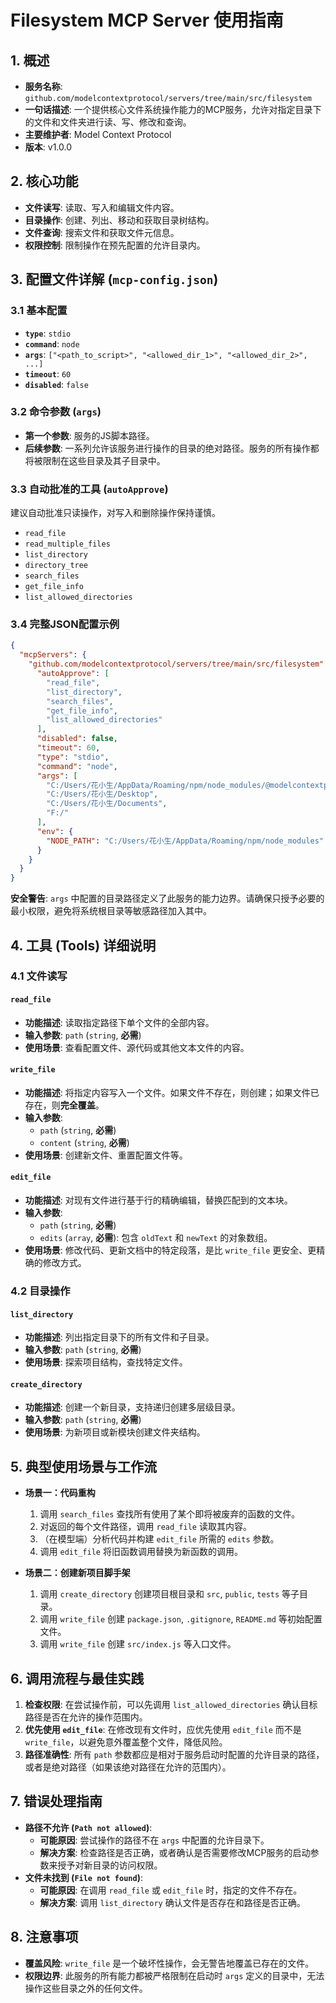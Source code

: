 # Filesystem MCP Server 使用指南

## 1. 概述

- **服务名称**: `github.com/modelcontextprotocol/servers/tree/main/src/filesystem`
- **一句话描述**: 一个提供核心文件系统操作能力的MCP服务，允许对指定目录下的文件和文件夹进行读、写、修改和查询。
- **主要维护者**: Model Context Protocol
- **版本**: v1.0.0

## 2. 核心功能

- **文件读写**: 读取、写入和编辑文件内容。
- **目录操作**: 创建、列出、移动和获取目录树结构。
- **文件查询**: 搜索文件和获取文件元信息。
- **权限控制**: 限制操作在预先配置的允许目录内。

## 3. 配置文件详解 (`mcp-config.json`)

### 3.1 基本配置

- **`type`**: `stdio`
- **`command`**: `node`
- **`args`**: `["<path_to_script>", "<allowed_dir_1>", "<allowed_dir_2>", ...]`
- **`timeout`**: `60`
- **`disabled`**: `false`

### 3.2 命令参数 (`args`)

- **第一个参数**: 服务的JS脚本路径。
- **后续参数**: 一系列允许该服务进行操作的目录的绝对路径。服务的所有操作都将被限制在这些目录及其子目录中。

### 3.3 自动批准的工具 (`autoApprove`)

建议自动批准只读操作，对写入和删除操作保持谨慎。
- `read_file`
- `read_multiple_files`
- `list_directory`
- `directory_tree`
- `search_files`
- `get_file_info`
- `list_allowed_directories`

### 3.4 完整JSON配置示例

```json
{
  "mcpServers": {
    "github.com/modelcontextprotocol/servers/tree/main/src/filesystem": {
      "autoApprove": [
        "read_file",
        "list_directory",
        "search_files",
        "get_file_info",
        "list_allowed_directories"
      ],
      "disabled": false,
      "timeout": 60,
      "type": "stdio",
      "command": "node",
      "args": [
        "C:/Users/花小生/AppData/Roaming/npm/node_modules/@modelcontextprotocol/server-filesystem/dist/index.js",
        "C:/Users/花小生/Desktop",
        "C:/Users/花小生/Documents",
        "F:/"
      ],
      "env": {
        "NODE_PATH": "C:/Users/花小生/AppData/Roaming/npm/node_modules"
      }
    }
  }
}
```
**安全警告**: `args` 中配置的目录路径定义了此服务的能力边界。请确保只授予必要的最小权限，避免将系统根目录等敏感路径加入其中。

## 4. 工具 (Tools) 详细说明

### 4.1 文件读写

#### **`read_file`**

- **功能描述**: 读取指定路径下单个文件的全部内容。
- **输入参数**: `path` (`string`, **必需**)
- **使用场景**: 查看配置文件、源代码或其他文本文件的内容。

#### **`write_file`**

- **功能描述**: 将指定内容写入一个文件。如果文件不存在，则创建；如果文件已存在，则**完全覆盖**。
- **输入参数**:
  - `path` (`string`, **必需**)
  - `content` (`string`, **必需**)
- **使用场景**: 创建新文件、重置配置文件等。

#### **`edit_file`**

- **功能描述**: 对现有文件进行基于行的精确编辑，替换匹配到的文本块。
- **输入参数**:
  - `path` (`string`, **必需**)
  - `edits` (`array`, **必需**): 包含 `oldText` 和 `newText` 的对象数组。
- **使用场景**: 修改代码、更新文档中的特定段落，是比 `write_file` 更安全、更精确的修改方式。

### 4.2 目录操作

#### **`list_directory`**

- **功能描述**: 列出指定目录下的所有文件和子目录。
- **输入参数**: `path` (`string`, **必需**)
- **使用场景**: 探索项目结构，查找特定文件。

#### **`create_directory`**

- **功能描述**: 创建一个新目录，支持递归创建多层级目录。
- **输入参数**: `path` (`string`, **必需**)
- **使用场景**: 为新项目或新模块创建文件夹结构。

## 5. 典型使用场景与工作流

- **场景一：代码重构**
  1.  调用 `search_files` 查找所有使用了某个即将被废弃的函数的文件。
  2.  对返回的每个文件路径，调用 `read_file` 读取其内容。
  3.  （在模型端）分析代码并构建 `edit_file` 所需的 `edits` 参数。
  4.  调用 `edit_file` 将旧函数调用替换为新函数的调用。

- **场景二：创建新项目脚手架**
  1.  调用 `create_directory` 创建项目根目录和 `src`, `public`, `tests` 等子目录。
  2.  调用 `write_file` 创建 `package.json`, `.gitignore`, `README.md` 等初始配置文件。
  3.  调用 `write_file` 创建 `src/index.js` 等入口文件。

## 6. 调用流程与最佳实践

1.  **检查权限**: 在尝试操作前，可以先调用 `list_allowed_directories` 确认目标路径是否在允许的操作范围内。
2.  **优先使用 `edit_file`**: 在修改现有文件时，应优先使用 `edit_file` 而不是 `write_file`，以避免意外覆盖整个文件，降低风险。
3.  **路径准确性**: 所有 `path` 参数都应是相对于服务启动时配置的允许目录的路径，或者是绝对路径（如果该绝对路径在允许的范围内）。

## 7. 错误处理指南

- **路径不允许 (`Path not allowed`)**:
  - **可能原因**: 尝试操作的路径不在 `args` 中配置的允许目录下。
  - **解决方案**: 检查路径是否正确，或者确认是否需要修改MCP服务的启动参数来授予对新目录的访问权限。
- **文件未找到 (`File not found`)**:
  - **可能原因**: 在调用 `read_file` 或 `edit_file` 时，指定的文件不存在。
  - **解决方案**: 调用 `list_directory` 确认文件是否存在和路径是否正确。

## 8. 注意事项

- **覆盖风险**: `write_file` 是一个破坏性操作，会无警告地覆盖已存在的文件。
- **权限边界**: 此服务的所有能力都被严格限制在启动时 `args` 定义的目录中，无法操作这些目录之外的任何文件。
